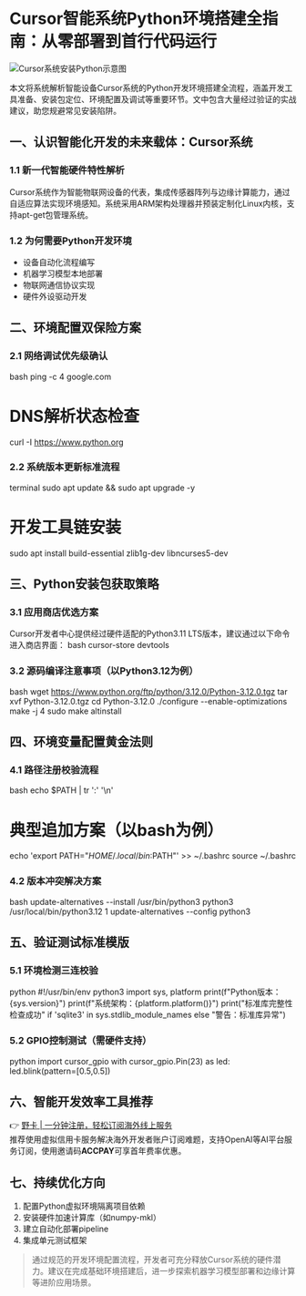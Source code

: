 # Cursor智能系统Python环境搭建全指南：从零部署到首行代码运行

![Cursor系统安装Python示意图](https://bbtdd.com/wp-content/uploads/img/732980121272.webp)

本文将系统解析智能设备Cursor系统的Python开发环境搭建全流程，涵盖开发工具准备、安装包定位、环境配置及调试等重要环节。文中包含大量经过验证的实战建议，助您规避常见安装陷阱。

## 一、认识智能化开发的未来载体：Cursor系统
### 1.1 新一代智能硬件特性解析
Cursor系统作为智能物联网设备的代表，集成传感器阵列与边缘计算能力，通过自适应算法实现环境感知。系统采用ARM架构处理器并预装定制化Linux内核，支持apt-get包管理系统。

### 1.2 为何需要Python开发环境
- 设备自动化流程编写
- 机器学习模型本地部署
- 物联网通信协议实现
- 硬件外设驱动开发

## 二、环境配置双保险方案
### 2.1 网络调试优先级确认
bash
ping -c 4 google.com
# DNS解析状态检查
curl -I https://www.python.org


### 2.2 系统版本更新标准流程
terminal
sudo apt update && sudo apt upgrade -y
# 开发工具链安装
sudo apt install build-essential zlib1g-dev libncurses5-dev


## 三、Python安装包获取策略
### 3.1 应用商店优选方案
Cursor开发者中心提供经过硬件适配的Python3.11 LTS版本，建议通过以下命令进入商店界面：
bash
cursor-store devtools


### 3.2 源码编译注意事项（以Python3.12为例）
bash
wget https://www.python.org/ftp/python/3.12.0/Python-3.12.0.tgz
tar xvf Python-3.12.0.tgz
cd Python-3.12.0
./configure --enable-optimizations
make -j 4
sudo make altinstall


## 四、环境变量配置黄金法则
### 4.1 路径注册校验流程
bash
echo $PATH | tr ':' '\n'
# 典型追加方案（以bash为例）
echo 'export PATH="$HOME/.local/bin:$PATH"' >> ~/.bashrc
source ~/.bashrc


### 4.2 版本冲突解决方案
bash
update-alternatives --install /usr/bin/python3 python3 /usr/local/bin/python3.12 1
update-alternatives --config python3


## 五、验证测试标准模版
### 5.1 环境检测三连校验
python
#!/usr/bin/env python3
import sys, platform
print(f"Python版本：{sys.version}")
print(f"系统架构：{platform.platform()}")
print("标准库完整性检查成功" if 'sqlite3' in sys.stdlib_module_names else "警告：标准库异常")


### 5.2 GPIO控制测试（需硬件支持）
python
import cursor_gpio
with cursor_gpio.Pin(23) as led:
    led.blink(pattern=[0.5,0.5])


## 六、智能开发效率工具推荐
👉 [野卡 | 一分钟注册，轻松订阅海外线上服务](https://bbtdd.com/yeka)  
推荐使用虚拟信用卡服务解决海外开发者账户订阅难题，支持OpenAI等AI平台服务订阅，使用邀请码**ACCPAY**可享首年费率优惠。

## 七、持续优化方向
1. 配置Python虚拟环境隔离项目依赖
2. 安装硬件加速计算库（如numpy-mkl）
3. 建立自动化部署pipeline
4. 集成单元测试框架

> 通过规范的开发环境配置流程，开发者可充分释放Cursor系统的硬件潜力。建议在完成基础环境搭建后，进一步探索机器学习模型部署和边缘计算等进阶应用场景。